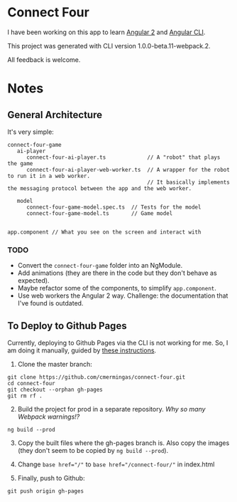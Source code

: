 # Connect Four

I have been working on this app to learn [Angular 2](https://github.com/angular/angular) and [Angular CLI](https://github.com/angular/angular-cli).

This project was generated with CLI version 1.0.0-beta.11-webpack.2.

All feedback is welcome.

# Notes

## General Architecture

It's very simple:

```
connect-four-game
   ai-player
      connect-four-ai-player.ts             // A "robot" that plays the game
      connect-four-ai-player-web-worker.ts  // A wrapper for the robot to run it in a web worker.
                                            // It basically implements the messaging protocol between the app and the web worker.
    
   model
      connect-four-game-model.spec.ts  // Tests for the model 
      connect-four-game-model.ts       // Game model
  
  
app.component // What you see on the screen and interact with
```

### TODO

- Convert the `connect-four-game` folder into an NgModule.
- Add animations (they are there in the code but they don't behave as expected).
- Maybe refactor some of the components, to simplify `app.component`.
- Use web workers the Angular 2 way. Challenge: the documentation that I've found is outdated. 

## To Deploy to Github Pages

Currently, deploying to Github Pages via the CLI is not working for me. So, I am doing it manually, guided by [these instructions](https://help.github.com/articles/creating-project-pages-manually/).

1. Clone the master branch:

```
git clone https://github.com/cmermingas/connect-four.git
cd connect-four
git checkout --orphan gh-pages
git rm rf .
```

2. Build the project for prod in a separate repository. *Why so many Webpack warnings!?*

```
ng build --prod
```

3. Copy the built files where the gh-pages branch is. Also copy the images (they don't seem to be copied by `ng build --prod`). 
 
4. Change `base href="/"` to `base href="/connect-four/"` in index.html

5. Finally, push to Github:
 
```
git push origin gh-pages
```
